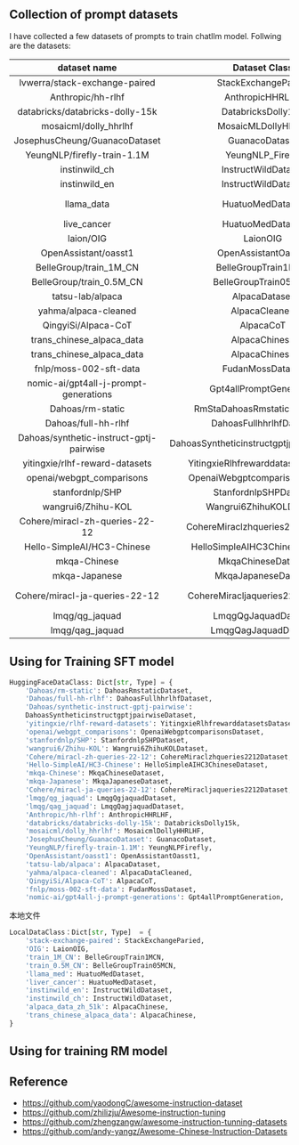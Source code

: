 

## Collection of prompt datasets


I have collected a few datasets of prompts to train chatllm model. Follwing are the datasets:


|              dataset name               |               Dataset Class                |                                  Links                                  | Description |
| :-------------------------------------: | :----------------------------------------: | :---------------------------------------------------------------------: | :---------: |
|      lvwerra/stack-exchange-paired      |            StackExchangeParied             |      https://huggingface.co/datasets/lvwerra/stack-exchange-paired      |             |
|            Anthropic/hh-rlhf            |              AnthropicHHRLHF               |            https://huggingface.co/datasets/anthropic/hh-rlhf            |             |
|     databricks/databricks-dolly-15k     |             DatabricksDolly15k             |     https://huggingface.co/datasets/databricks/databricks-dolly-15k     |             |
|          mosaicml/dolly_hhrlhf          |            MosaicMLDollyHhrlhf             |          https://huggingface.co/datasets/mosaicml/dolly_hhrlhf          |             |
|      JosephusCheung/GuanacoDataset      |               GuanacoDataset               |      https://huggingface.co/datasets/josephuscheung/guanacodataset      |             |
|       YeungNLP/firefly-train-1.1M       |              YeungNLP_Firefly              |       https://huggingface.co/datasets/yeungnlp/firefly-train-1.1M       |             |
| instinwild_ch | InstructWildDataset | https://github.com/XueFuzhao/InstructionWild/tree/main/data | |
| instinwild_en | InstructWildDataset | https://github.com/XueFuzhao/InstructionWild/tree/main/data | |
|               llama_data      |              HuatuoMedDataset              |   https://github.com/SCIR-HI/Huatuo-Llama-Med-Chinese/tree/main/data    |             |
| live_cancer | HuatuoMedDataset |  | |
|                laion/OIG                |                  LaionOIG                  |                https://huggingface.co/datasets/laion/oig                |             |
|          OpenAssistant/oasst1           |            OpenAssistantOasst1             |          https://huggingface.co/datasets/openassistant/oasst1           |             |
|         BelleGroup/train_1M_CN          |            BelleGroupTrain1MCN             |         https://huggingface.co/datasets/bellegroup/train_1M_CN          |             |
|        BelleGroup/train_0.5M_CN         |            BelleGroupTrain05MCN            |        https://huggingface.co/datasets/bellegroup/train_0.5M_CN         |             |
|            tatsu-lab/alpaca             |                   AlpacaDataset                   |            https://huggingface.co/datasets/tatsu-lab/alpaca             |             |
|          yahma/alpaca-cleaned           |               AlpacaCleaned                |          https://huggingface.co/datasets/yahma/alpaca-cleaned           |             |
|           QingyiSi/Alpaca-CoT           |                 AlpacaCoT                  |           https://huggingface.co/datasets/qingyisi/alpaca-cot           |             |
| trans_chinese_alpaca_data | AlpacaChinese | https://github.com/LC1332/Luotuo-Chinese-LLM/tree/main/data | |
| trans_chinese_alpaca_data | AlpacaChinese | https://github.com/ymcui/Chinese-LLaMA-Alpaca/tree/main/data | |
| fnlp/moss-002-sft-data | FudanMossDataset | https://huggingface.co/datasets/fnlp/moss-002-sft-data | |
| nomic-ai/gpt4all-j-prompt-generations | Gpt4allPromptGeneration | https://huggingface.co/datasets/nomic-ai/gpt4all-j-prompt-generations | |
|            Dahoas/rm-static             |       RmStaDahoasRmstaticDatasettic        |            https://huggingface.co/datasets/dahoas/rm-static             |       8w      |
|           Dahoas/full-hh-rlhf           |          DahoasFullhhrlhfDataset           |           https://huggingface.co/datasets/dahoas/full-hh-rlhf           |         12w    |
| Dahoas/synthetic-instruct-gptj-pairwise | DahoasSyntheticinstructgptjpairwiseDataset | https://huggingface.co/datasets/dahoas/synthetic-instruct-gptj-pairwise |        3w     |
|     yitingxie/rlhf-reward-datasets      |     YitingxieRlhfrewarddatasetsDataset     |     https://huggingface.co/datasets/yitingxie/rlhf-reward-datasets      |       8w      |
|        openai/webgpt_comparisons        |       OpenaiWebgptcomparisonsDataset       |        https://huggingface.co/datasets/openai/webgpt_comparisons        |         2w   |
|             stanfordnlp/SHP             |           StanfordnlpSHPDataset            |             https://huggingface.co/datasets/stanfordnlp/SHP             |       5w      |
|           wangrui6/Zhihu-KOL            |          Wangrui6ZhihuKOLDataset           |           https://huggingface.co/datasets/wangrui6/Zhihu-KOL            |        100w     |
|     Cohere/miracl-zh-queries-22-12      |      CohereMiraclzhqueries2212Dataset      |     https://huggingface.co/datasets/cohere/miracl-zh-queries-22-12      |        1w     |
|       Hello-SimpleAI/HC3-Chinese        |       HelloSimpleAIHC3ChineseDataset       |       https://huggingface.co/datasets/hello-simpleai/HC3-Chinese        |             |
|              mkqa-Chinese               |             MkqaChineseDataset             |              https://huggingface.co/datasets/mkqa/Chinese               |             |
|              mkqa-Japanese              |            MkqaJapaneseDataset             |              https://huggingface.co/datasets/mkqa/Japanese              |             |
|     Cohere/miracl-ja-queries-22-12      |      CohereMiracljaqueries2212Dataset      |     https://huggingface.co/datasets/cohere/miracl-ja-queries-22-12      |        1w     |
|             lmqg/qg_jaquad              |            LmqgQgJaquadDataset             |             https://huggingface.co/datasets/lmqg/qg_jaquad              |        3w     |
|             lmqg/qag_jaquad             |            LmqgQagJaquadDataset            |             https://huggingface.co/datasets/lmqg/qag_jaquad             |        1w     |



## Using for Training SFT model


```python
HuggingFaceDataClass: Dict[str, Type] = {
    'Dahoas/rm-static': DahoasRmstaticDataset,
    'Dahoas/full-hh-rlhf': DahoasFullhhrlhfDataset,
    'Dahoas/synthetic-instruct-gptj-pairwise':
    DahoasSyntheticinstructgptjpairwiseDataset,
    'yitingxie/rlhf-reward-datasets': YitingxieRlhfrewarddatasetsDataset,
    'openai/webgpt_comparisons': OpenaiWebgptcomparisonsDataset,
    'stanfordnlp/SHP': StanfordnlpSHPDataset,
    'wangrui6/Zhihu-KOL': Wangrui6ZhihuKOLDataset,
    'Cohere/miracl-zh-queries-22-12': CohereMiraclzhqueries2212Dataset,
    'Hello-SimpleAI/HC3-Chinese': HelloSimpleAIHC3ChineseDataset,
    'mkqa-Chinese': MkqaChineseDataset,
    'mkqa-Japanese': MkqaJapaneseDataset,
    'Cohere/miracl-ja-queries-22-12': CohereMiracljaqueries2212Dataset,
    'lmqg/qg_jaquad': LmqgQgjaquadDataset,
    'lmqg/qag_jaquad': LmqgQagjaquadDataset,
    'Anthropic/hh-rlhf': AnthropicHHRLHF,
    'databricks/databricks-dolly-15k': DatabricksDolly15k,
    'mosaicml/dolly_hhrlhf': MosaicmlDollyHHRLHF,
    'JosephusCheung/GuanacoDataset': GuanacoDataset,
    'YeungNLP/firefly-train-1.1M': YeungNLPFirefly,
    'OpenAssistant/oasst1': OpenAssistantOasst1,
    'tatsu-lab/alpaca': AlpacaDataset,
    'yahma/alpaca-cleaned': AlpacaDataCleaned,
    'QingyiSi/Alpaca-CoT': AlpacaCoT,
    'fnlp/moss-002-sft-data': FudanMossDataset,
    'nomic-ai/gpt4all-j-prompt-generations': Gpt4allPromptGeneration,
```

本地文件

```python
LocalDataClass：Dict[str, Type]  = {
    'stack-exchange-paired': StackExchangeParied,
    'OIG': LaionOIG,
    'train_1M_CN': BelleGroupTrain1MCN,
    'train_0.5M_CN': BelleGroupTrain05MCN,
    'llama_med': HuatuoMedDataset,
    'liver_cancer': HuatuoMedDataset,
    'instinwild_en': InstructWildDataset,
    'instinwild_ch': InstructWildDataset,
    'alpaca_data_zh_51k': AlpacaChinese,
    'trans_chinese_alpaca_data': AlpacaChinese,
}
```



##  Using for training RM model





## Reference

- https://github.com/yaodongC/awesome-instruction-dataset
- https://github.com/zhilizju/Awesome-instruction-tuning
- https://github.com/zhengzangw/awesome-instruction-tunning-datasets
- https://github.com/andy-yangz/Awesome-Chinese-Instruction-Datasets
